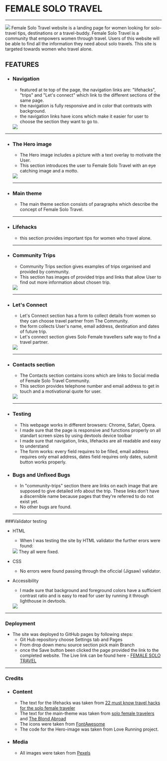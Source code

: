 # FEMALE SOLO TRAVEL

---

<img src="./assets/css/images/responsiveness.png">
Female Solo Travel website is a landing page for women looking for solo-travel tips, destinations or a travel-buddy. Female Solo Travel is a community that empowers women through travel.
Users of this website will be able to find all the information they need about solo travels. This site is targeted towards women who travel alone.

## FEATURES
* ### Navigation
  * featured at te top of the page, the navigation links are: "lifehacks", "trips" and "Let's connect" which link to the different sections of the same page.
  * the navigation is fully responsive and in color that contrasts with background.
  * the navigation links have icons which make it easier for user to choose the section they want to go to. 
  <img src="./assets/css/images/navigation-menu.png">

---
* ### The Hero image
  * The Hero image includes a picture with a text overlay to motivate the User.
  * This section introduces the user to Female Solo Travel with an eye catching image and a motto. 
  <img src="./assets/css/images/main-theme.png">

  ---
* ### Main theme
  * The main theme section consists of paragraphs which describe the concept of Female Solo Travel. 
  ---
* ### Lifehacks
  * this section provides important tips for women who travel alone.
  ---
* ### Community Trips
  * Community Trips section gives examples of trips organised and provided by community.
   * This section has images of provided trips and links that allow User to find out more information about chosen trip.
   <img src="./assets/css/images/community-trips.png">

   ---
* ### Let's Connect
   * Let's Connect section has a form to collect details from women so they can choose travel partner from The Community.
   * the form collects User's name, email address, destination and dates of future trip.
   * Let's connect section gives Solo Female travellers safe way to find a travel partner.
   <img src="./assets/css/images/lets-connect.png">

   ---
* ### Contacts section
   * The Contacts section contains icons which are links to Social media of Female Solo Travel Community.
   * This section provides telephone number and email address to get in touch and a motivational quote for user. 
   <img src="./assets/css/images/footer.png">

  ---

 * ### Testing
   * This webpage works in different browsers: Chrome, Safari, Opera.
   * I made sure that the page is responsive and functions properly on all standart screen sizes by using devtools device toolbar
   * I made sure that navigation, links, lifehacks are all readable and easy to understand
   * The form works: every field requires to be filled, email address requires only email address, dates field requires only dates, submit button works properly.
* ### Bugs and Unfixed Bugs
   * In "community-trips" section there are links on each image that are supposed to give detailed info about the trip. These links don't have a discernible name because pages that they're referred to do not exist yet.
   * No other bugs are found.
   ---
 ###Validator testing 
* HTML 
   
   * When I was testing the site by HTML validator the further erors were found:
    <img src="./assets/css/images/html validator.png">
    They all were fixed.
* CSS
   * No errors were found passing through the oficcial (Jigsaw) validator.
* Accessibility
   * I made sure that background and foreground colors have a sufficient contrast ratio and is easy to read for user by running it through lighthouse in devtools.
   <img src="./assets/css/images/lighthouse-test-result.png">

--- 
### Deployment
* The site was deployed to GitHub pages by following steps:
   * Git Hub repository choose Settings tab and Pages
   * From drop down menu source section pick main Branch
   * once the Save button been clicked the page provided the link to the completed website.
The Live link can be found here - [FEMALE SOLO TRAVEL](https://annatolchynska.github.io/female-solo-trip/)

---

### Credits
* ### Content
  * The text for the lifehacks was taken from [22 must know travel hacks for the solo female traveler](https://sarahshireen.com/travel-hacks-solo-female-traveller/)
  * The text for the main-theme was taken from [solo female travelers](https://www.solofemaletravelers.club/solo-female-travel-blog/) and [The Blond Abroad](https://www.theblondeabroad.com/start-here/)
  * The icons were taken from [ FontAwesome ](https://fontawesome.com/)
  * The code for the Hero-image was taken from Love Running project.
* ### Media
  * All images were taken from [Pexels](https://www.pexels.com/)
    



  



